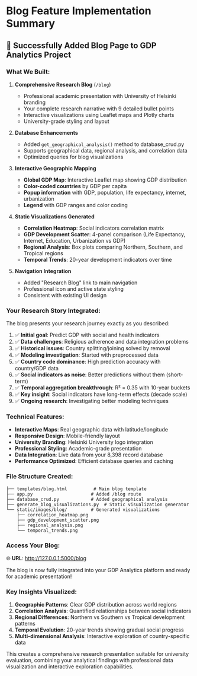 # Blog Feature Implementation Summary

## 🎉 Successfully Added Blog Page to GDP Analytics Project

### What We Built:

1. **Comprehensive Research Blog** (`/blog`)

   - Professional academic presentation with University of Helsinki branding
   - Your complete research narrative with 9 detailed bullet points
   - Interactive visualizations using Leaflet maps and Plotly charts
   - University-grade styling and layout

2. **Database Enhancements**

   - Added `get_geographical_analysis()` method to database_crud.py
   - Supports geographical data, regional analysis, and correlation data
   - Optimized queries for blog visualizations

3. **Interactive Geographic Mapping**

   - **Global GDP Map**: Interactive Leaflet map showing GDP distribution
   - **Color-coded countries** by GDP per capita
   - **Popup information** with GDP, population, life expectancy, internet, urbanization
   - **Legend** with GDP ranges and color coding

4. **Static Visualizations Generated**

   - **Correlation Heatmap**: Social indicators correlation matrix
   - **GDP Development Scatter**: 4-panel comparison (Life Expectancy, Internet, Education, Urbanization vs GDP)
   - **Regional Analysis**: Box plots comparing Northern, Southern, and Tropical regions
   - **Temporal Trends**: 20-year development indicators over time

5. **Navigation Integration**
   - Added "Research Blog" link to main navigation
   - Professional icon and active state styling
   - Consistent with existing UI design

### Your Research Story Integrated:

The blog presents your research journey exactly as you described:

1. ✅ **Initial goal**: Predict GDP with social and health indicators
2. ✅ **Data challenges**: Religious adherence and data integration problems
3. ✅ **Historical issues**: Country splitting/joining solved by removal
4. ✅ **Modeling investigation**: Started with preprocessed data
5. ✅ **Country code dominance**: High prediction accuracy with country/GDP data
6. ✅ **Social indicators as noise**: Better predictions without them (short-term)
7. ✅ **Temporal aggregation breakthrough**: R² = 0.35 with 10-year buckets
8. ✅ **Key insight**: Social indicators have long-term effects (decade scale)
9. ✅ **Ongoing research**: Investigating better modeling techniques

### Technical Features:

- **Interactive Maps**: Real geographic data with latitude/longitude
- **Responsive Design**: Mobile-friendly layout
- **University Branding**: Helsinki University logo integration
- **Professional Styling**: Academic-grade presentation
- **Data Integration**: Live data from your 8,398 record database
- **Performance Optimized**: Efficient database queries and caching

### File Structure Created:

```
├── templates/blog.html          # Main blog template
├── app.py                      # Added /blog route
├── database_crud.py            # Added geographical analysis
├── generate_blog_visualizations.py  # Static visualization generator
└── static/images/blog/         # Generated visualizations
    ├── correlation_heatmap.png
    ├── gdp_development_scatter.png
    ├── regional_analysis.png
    └── temporal_trends.png
```

### Access Your Blog:

🌐 **URL**: http://127.0.0.1:5000/blog

The blog is now fully integrated into your GDP Analytics platform and ready for academic presentation!

### Key Insights Visualized:

1. **Geographic Patterns**: Clear GDP distribution across world regions
2. **Correlation Analysis**: Quantified relationships between social indicators
3. **Regional Differences**: Northern vs Southern vs Tropical development patterns
4. **Temporal Evolution**: 20-year trends showing gradual social progress
5. **Multi-dimensional Analysis**: Interactive exploration of country-specific data

This creates a comprehensive research presentation suitable for university evaluation, combining your analytical findings with professional data visualization and interactive exploration capabilities.
